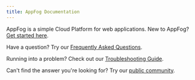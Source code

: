 ```yaml
---
title: AppFog Documentation
---
```


AppFog is a simple Cloud Platform for web applications. New to AppFog? [Get started here](/getting-started).

Have a question? Try our [Frequently Asked Questions](/faq).

Running into a problem? Check out our [Troubleshooting Guide](/troubleshooting).

Can't find the answer you're looking for? Try our [public community](https://groups.google.com/forum/#!forum/appfog-users).
